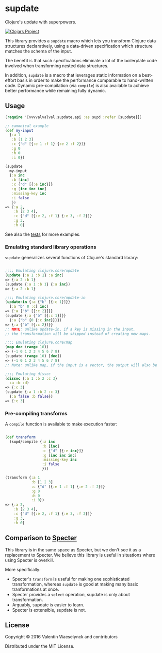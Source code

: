 # supdate

Clojure's update with superpowers.

[![Clojars Project](https://img.shields.io/clojars/v/vvvvalvalval/supdate.svg)](https://clojars.org/vvvvalvalval/supdate)

This library provides a `supdate` macro which lets you transform Clojure data structures
declaratively, using a data-driven specification which structure matches the schema of the input. 

The benefit is that such specifications eliminate a lot of the boilerplate code involved
 when transforming nested data structures. 
 
In addition, `supdate` is a macro that leverages static information on a best-effort basis 
in order to make the performance comparable to hand-written code.
Dynamic pre-compilation (via `compile`) is also available to achieve better performance while remaining fully dynamic.

## Usage

```clojure
(require '[vvvvalvalval.supdate.api :as supd :refer [supdate]])

;; canonical example
(def my-input
  {:a 1
   :b [1 2 3]
   :c {"d" [{:e 1 :f 1} {:e 2 :f 2}]}
   :g 0
   :h 0
   :i 0})

(supdate
  my-input
  {:a inc
   :b [inc]
   :c {"d" [{:e inc}]}
   :g [inc inc inc]
   :missing-key inc
   :i false
   })
=> {:a 2,
    :b [2 3 4],
    :c {"d" [{:e 2, :f 1} {:e 3, :f 2}]}
    :g 3,
    :h 0}
```

See also the [tests](https://github.com/vvvvalvalval/supdate/blob/master/test/vvvvalvalval/supdate/test/api.clj)
 for more examples.

### Emulating standard library operations

`supdate` generalizes several functions of Clojure's standard library:

```clojure

;;;; Emulating clojure.core/update
(update {:a 1 :b 1} :a inc)
=> {:a 2 :b 1}
(supdate {:a 1 :b 1} {:a inc})
=> {:a 2 :b 1}

;;;; Emulating clojure.core/update-in
(update-in {:a {"b" [{:c 1}]}}
  [:a "b" 0 :c] inc)
=> {:a {"b" [{:c 2}]}}
(supdate {:a {"b" [{:c 1}]}}
  {:a {"b" {0 {:c inc}}}})
=> {:a {"b" [{:c 2}]}}
;; NOTE: unlike update-in, if a key is missing in the input, 
;; the transformation will be skipped instead of creating new maps.

;;;; Emulating clojure.core/map 
(map dec (range 10))
=> (-1 0 1 2 3 4 5 6 7 8)
(supdate (range 10) [dec])
=> (-1 0 1 2 3 4 5 6 7 8)
;; Note: unlike map, if the input is a vector, the output will also be a vector.

;;;; Emulating dissoc
(dissoc {:a 1 :b 2 :c 3}
  :a :b :d)
=> {:c 3}
(supdate {:a 1 :b 2 :c 3}
  {:a false :b false})
=> {:c 3}
```

### Pre-compiling transforms

A `compile` function is available to make execution faster:

```clojure

(def transform
  (supd/compile {:a inc
                 :b [inc]
                 :c {"d" [{:e inc}]}
                 :g [inc inc inc]
                 :missing-key inc
                 :i false
                 }))

(transform {:a 1
            :b [1 2 3]
            :c {"d" [{:e 1 :f 1} {:e 2 :f 2}]}
            :g 0
            :h 0
            :i 0})
=> {:a 2,
    :b [2 3 4],
    :c {"d" [{:e 2, :f 1} {:e 3, :f 2}]}
    :g 3,
    :h 0}

```

## Comparison to [Specter](https://github.com/nathanmarz/specter)

This library is in the same space as Specter, but we don't see it as a replacement to Specter.
We believe this library is useful in situations where using Specter is overkill.

More specifically:

* Specter's `transform` is useful for making one sophisticated transformation,
 whereas `supdate` is good at making many basic tranformations at once.
* Specter provides a `select` operation, supdate is only about transformation.
* Arguably, supdate is easier to learn.
* Specter is extensible, supdate is not.

## License

Copyright © 2016 Valentin Waeselynck and contributors 

Distributed under the MIT License.
